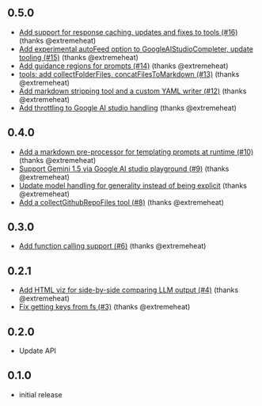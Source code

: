 ## 0.5.0
* [Add support for response caching, updates and fixes to tools (#16)](https://github.com/extremeheat/LXL/commit/2f0653ddaef850a659f585e95ad0f279dcf51a24) (thanks @extremeheat)
* [Add experimental autoFeed option to GoogleAIStudioCompleter, update tooling (#15)](https://github.com/extremeheat/LXL/commit/cb747114dbec6167fe5ac9021ea88ec2a049c001) (thanks @extremeheat)
* [Add guidance regions for prompts (#14)](https://github.com/extremeheat/LXL/commit/d17fe7521ed68eedf028e0089d8a446b5d349c07) (thanks @extremeheat)
* [tools: add collectFolderFiles, concatFilesToMarkdown (#13)](https://github.com/extremeheat/LXL/commit/c61429d4c11abc0f863ecabc73962cc27c9235f3) (thanks @extremeheat)
* [Add markdown stripping tool and a custom YAML writer (#12)](https://github.com/extremeheat/LXL/commit/a7fd21dd0d94c30145185047f520160ec9263574) (thanks @extremeheat)
* [Add throttling to Google AI studio handling](https://github.com/extremeheat/LXL/commit/008ffad6b9f0dc0f17c77481d275b05d43d1b817) (thanks @extremeheat)

## 0.4.0
* [Add a markdown pre-processor for templating prompts at runtime (#10)](https://github.com/extremeheat/LXL/commit/382d5c3dad016ff9b71aca83ea6131c861a20327) (thanks @extremeheat)
* [Support Gemini 1.5 via Google AI studio playground (#9)](https://github.com/extremeheat/LXL/commit/3cad49f578957a814188b1ddd56dd9621ff2777e) (thanks @extremeheat)
* [Update model handling for generality instead of being explicit](https://github.com/extremeheat/LXL/commit/b34f38904fa791f94be38f4b4664c1de51a39582) (thanks @extremeheat)
* [Add a collectGithubRepoFiles tool (#8)](https://github.com/extremeheat/LXL/commit/aa509273e6e9843459f6eac93dfe90c066d3cf3e) (thanks @extremeheat)

## 0.3.0
* [Add function calling support (#6)](https://github.com/extremeheat/LXL/commit/e88a604aaeb4cc2f4eb45e0044d9f942187c025b) (thanks @extremeheat)

## 0.2.1
* [Add HTML viz for side-by-side comparing LLM output (#4)](https://github.com/extremeheat/LXL/commit/8a98e861c999500e2abb4176880067d2036d66d3) (thanks @extremeheat)
* [Fix getting keys from fs (#3)](https://github.com/extremeheat/LXL/commit/0c37eb431003e9bad33965ff66f24f8406d82954) (thanks @extremeheat)

## 0.2.0
* Update API

## 0.1.0
* initial release
